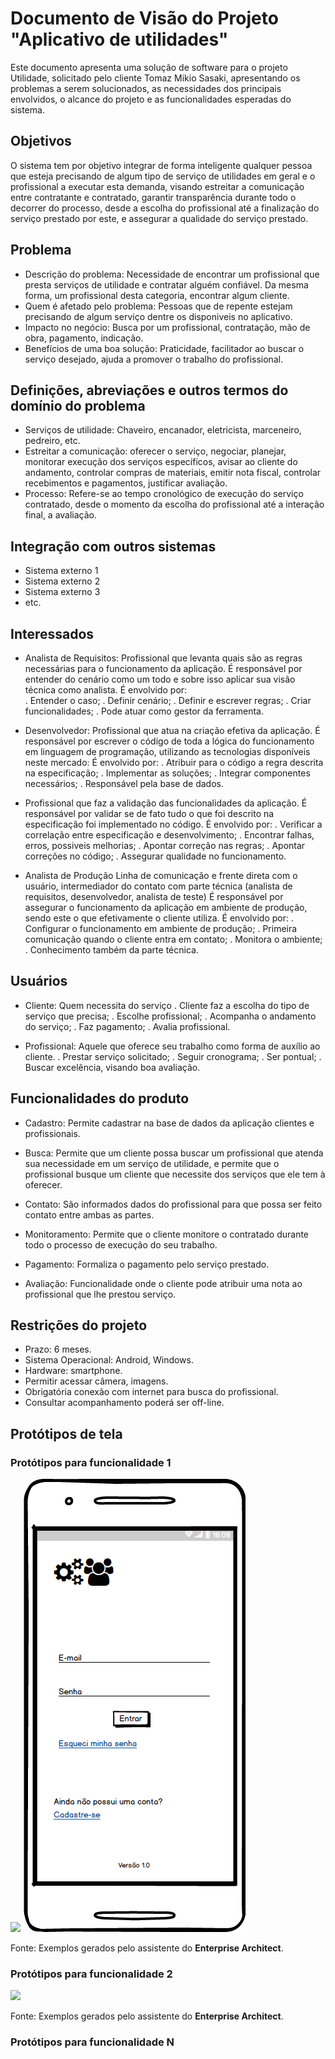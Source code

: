 # Documento de Visão do Projeto "Aplicativo de utilidades"

Este documento apresenta uma solução de software para o projeto Utilidade, solicitado pelo cliente Tomaz Mikio Sasaki, apresentando os problemas a serem solucionados, as necessidades dos principais envolvidos, o alcance do projeto e as funcionalidades esperadas do sistema.

## Objetivos

O sistema tem por objetivo integrar de forma inteligente qualquer pessoa que esteja precisando de algum tipo de serviço de utilidades em geral e o profissional a executar esta demanda, visando estreitar a comunicação entre contratante e contratado, garantir transparência durante todo o decorrer do processo, desde a escolha do profissional até a finalização do serviço prestado por este, e assegurar a qualidade do serviço prestado.

## Problema

* Descrição do problema: Necessidade de encontrar um profissional que presta serviços de utilidade e contratar alguém confiável. Da mesma forma, um profissional desta categoria, encontrar algum cliente.
* Quem é afetado pelo problema: Pessoas que de repente estejam precisando de algum serviço dentre os disponiveis no aplicativo.
* Impacto no negócio: Busca por um profissional, contratação, mão de obra, pagamento, indicação.
* Benefícios de uma boa solução: Praticidade, facilitador ao buscar o serviço desejado, ajuda a promover o trabalho do profissional.

## Definições, abreviações e outros termos do domínio do problema

* Serviços de utilidade: Chaveiro, encanador, eletricista, marceneiro, pedreiro, etc.
* Estreitar a comunicação: oferecer o serviço, negociar, planejar, monitorar execução dos serviços específicos, avisar ao cliente do andamento, controlar compras de materiais, emitir nota fiscal, controlar recebimentos e pagamentos, justificar avaliação. 
* Processo: Refere-se ao tempo cronológico de execução do serviço contratado, desde o momento da escolha do profissional até a interação final, a avaliação. 

## Integração com outros sistemas

* Sistema externo 1
* Sistema externo 2
* Sistema externo 3
* etc.
 
## Interessados

* Analista de Requisitos: Profissional que levanta quais são as regras necessárias para o funcionamento da aplicação.
É responsável por entender do cenário como um todo e sobre isso aplicar sua visão técnica como analista. 
É envolvido por:	
. Entender o caso;
. Definir cenário;
. Definir e escrever regras;
. Criar funcionalidades;
. Pode atuar como gestor da ferramenta.

* Desenvolvedor: Profissional que atua na criação efetiva da aplicação.
É responsável por escrever o código de toda a lógica do funcionamento em linguagem de programação, utilizando as tecnologias disponíveis neste mercado:
É envolvido por:
. Atribuir para o código a regra descrita na especificação;
. Implementar as soluções;
. Integrar componentes necessários;
. Responsável pela base de dados.

* Profissional que faz a validação das funcionalidades da aplicação. 
É responsável por validar se de fato tudo o que foi descrito na especificação foi implementado no código. 
É envolvido por:
. Verificar a correlação entre especificação e desenvolvimento;
. Encontrar falhas, erros, possiveis melhorias;
. Apontar correção nas regras;
. Apontar correções no código;
. Assegurar qualidade no funcionamento. 

* Analista de Produção
Linha de comunicação e frente direta com o usuário, intermediador do contato com parte técnica (analista de requisitos, desenvolvedor, analista de teste)
É responsável por assegurar o funcionamento da aplicação em ambiente de produção, sendo este o que efetivamente o cliente utiliza.
É envolvido por:
. Configurar o funcionamento em ambiente de produção;
. Primeira comunicação quando o cliente entra em contato;
. Monitora o ambiente;
. Conhecimento também da parte técnica.

## Usuários

* Cliente: Quem necessita do serviço
. Cliente faz a escolha do tipo de serviço que precisa;
. Escolhe profissional;
. Acompanha  o andamento do serviço;
. Faz pagamento;
. Avalia profissional.

* Profissional: Aquele que oferece seu trabalho como forma de auxílio ao cliente. 
. Prestar serviço solicitado;
. Seguir cronograma;
. Ser pontual;
. Buscar excelência, visando boa avaliação. 

## Funcionalidades do produto

* Cadastro: Permite cadastrar na base de dados da aplicação clientes e profissionais.

* Busca: Permite que um cliente possa buscar um profissional que atenda sua necessidade em um serviço de utilidade, e permite que o profissional busque um cliente que necessite dos serviços que ele tem à oferecer.

* Contato: São informados dados do profissional para que possa ser feito contato entre ambas as partes.

* Monitoramento: Permite que o cliente monitore o contratado durante todo o processo de execução do seu trabalho.

* Pagamento: Formaliza o pagamento pelo serviço prestado.

* Avaliação: Funcionalidade onde o cliente pode atribuir uma nota ao profissional que lhe prestou serviço.

## Restrições do projeto

* Prazo: 6 meses.
* Sistema Operacional: Android, Windows.
* Hardware: smartphone.
* Permitir acessar câmera, imagens.
* Obrigatória conexão com internet para busca do profissional.
* Consultar acompanhamento poderá ser off-line.

## Protótipos de tela

### Protótipos para funcionalidade 1

![](proto1.png)
![](Tela01Login.png)

Fonte: Exemplos gerados pelo assistente do **Enterprise Architect**.

### Protótipos para funcionalidade 2

![](proto2.png)

Fonte: Exemplos gerados pelo assistente do **Enterprise Architect**.

### Protótipos para funcionalidade N
